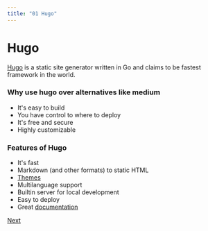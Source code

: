```yaml
---
title: "01 Hugo"
---
```

# Hugo

[Hugo](https://gohugo.io/) is a static site generator written in Go and claims to be fastest framework in the world.

### Why use hugo over alternatives like medium
- It's easy to build
- You have control to where to deploy
- It's free and secure
- Highly customizable

### Features of Hugo
- It's fast
- Markdown (and other formats) to static HTML
- [Themes](https://themes.gohugo.io/)
- Multilanguage support
- Builtin server for local development
- Easy to deploy
- Great [documentation](https://gohugo.io/documentation/)

[Next](/posts/02_setup)
